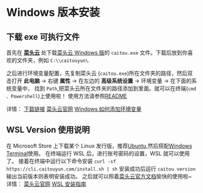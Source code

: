 # Windows 版本安装

## 下载 exe 可执行文件

首先在 **[菜头云](https://caitouyun.com/)** 处下载[菜头云 Windows 版](https://cli.caitouyun.com/caitou.exe)的 `caitou.exe` 文件。下载后放到你喜欢的文件夹，例如 `C:\\caitouyun\`.

之后进行环境变量配置，先复制菜头云 (`caitou.exe`)所在文件夹的路径，然后双击打开 **此电脑** -> 右键 **属性** -> 在左边的 **高级系统设置** -> 环境变量 -> 在下面的系统变量中， 找到 `Path`,把菜头云所在文件夹的路径添加到里面。就可以在终端(`cmd 、Powershell`)上使用啦！
使用方法请参照[README](https://github.com/caitouyun/docs#%E8%8F%9C%E5%A4%B4%E4%BA%91)

详情：
[下载链接](https://cli.caitouyun.com/caitou.exe)
[菜头云官网](https://caitouyun.com/)
[Windows 如何添加环境变量](https://jingyan.baidu.com/article/47a29f24610740c0142399ea.html)

## WSL Version 使用说明

在 Microsoft Store 上下载某个 Linux 发行版，推荐[Ubuntu](https://www.microsoft.com/zh-cn/p/ubuntu/9nblggh4msv6#activetab=pivot:overviewtab),然后搭配[Windows Terminal](https://www.microsoft.com/zh-cn/p/windows-terminal/9n0dx20hk701?activetab=pivot:overviewtab)使用。
在终端运行 WSL 后，进行账号密码的设置，WSL 就可以使用了。
接着在终端中运行以下命令安装
`curl -sf https://cli.caitouyun.com/install.sh | sh`
安装成功后运行 `caitou version` 输出当前版本则表明安装成功。
之后就可以照着[菜头云官方文档](https://github.com/caitouyun/docs)愉快的使用啦~
详情：
[菜头云官网](https://caitouyun.com/)
[WSL 安装指南](https://docs.microsoft.com/zh-cn/windows/wsl/install-win10)
